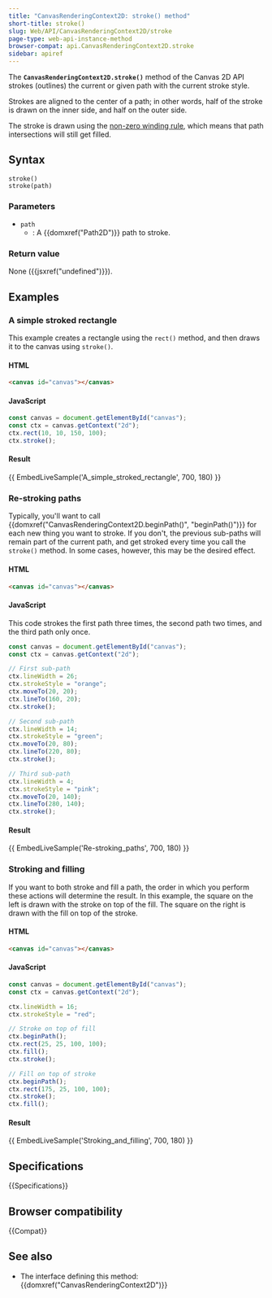 ```yaml
---
title: "CanvasRenderingContext2D: stroke() method"
short-title: stroke()
slug: Web/API/CanvasRenderingContext2D/stroke
page-type: web-api-instance-method
browser-compat: api.CanvasRenderingContext2D.stroke
sidebar: apiref
---
```


The
**`CanvasRenderingContext2D.stroke()`**
method of the Canvas 2D API strokes (outlines) the current or given path with the
current stroke style.

Strokes are aligned to the center of a path; in other words, half of the stroke is
drawn on the inner side, and half on the outer side.

The stroke is drawn using the [non-zero winding rule](https://en.wikipedia.org/wiki/Nonzero-rule), which
means that path intersections will still get filled.

## Syntax

```js-nolint
stroke()
stroke(path)
```

### Parameters

- `path`
  - : A {{domxref("Path2D")}} path to stroke.

### Return value

None ({{jsxref("undefined")}}).

## Examples

### A simple stroked rectangle

This example creates a rectangle using the `rect()` method, and then draws
it to the canvas using `stroke()`.

#### HTML

```html
<canvas id="canvas"></canvas>
```

#### JavaScript

```js
const canvas = document.getElementById("canvas");
const ctx = canvas.getContext("2d");
ctx.rect(10, 10, 150, 100);
ctx.stroke();
```

#### Result

{{ EmbedLiveSample('A_simple_stroked_rectangle', 700, 180) }}

### Re-stroking paths

Typically, you'll want to call {{domxref("CanvasRenderingContext2D.beginPath()", "beginPath()")}} for each new thing you want to stroke.
If you don't, the previous sub-paths will remain part of the current path, and get stroked every time you call the `stroke()` method.
In some cases, however, this may be the desired effect.

#### HTML

```html
<canvas id="canvas"></canvas>
```

#### JavaScript

This code strokes the first path three times, the second path two times, and the third
path only once.

```js
const canvas = document.getElementById("canvas");
const ctx = canvas.getContext("2d");

// First sub-path
ctx.lineWidth = 26;
ctx.strokeStyle = "orange";
ctx.moveTo(20, 20);
ctx.lineTo(160, 20);
ctx.stroke();

// Second sub-path
ctx.lineWidth = 14;
ctx.strokeStyle = "green";
ctx.moveTo(20, 80);
ctx.lineTo(220, 80);
ctx.stroke();

// Third sub-path
ctx.lineWidth = 4;
ctx.strokeStyle = "pink";
ctx.moveTo(20, 140);
ctx.lineTo(280, 140);
ctx.stroke();
```

#### Result

{{ EmbedLiveSample('Re-stroking_paths', 700, 180) }}

### Stroking and filling

If you want to both stroke and fill a path, the order in which you perform these
actions will determine the result. In this example, the square on the left is drawn with
the stroke on top of the fill. The square on the right is drawn with the fill on top of
the stroke.

#### HTML

```html
<canvas id="canvas"></canvas>
```

#### JavaScript

```js
const canvas = document.getElementById("canvas");
const ctx = canvas.getContext("2d");

ctx.lineWidth = 16;
ctx.strokeStyle = "red";

// Stroke on top of fill
ctx.beginPath();
ctx.rect(25, 25, 100, 100);
ctx.fill();
ctx.stroke();

// Fill on top of stroke
ctx.beginPath();
ctx.rect(175, 25, 100, 100);
ctx.stroke();
ctx.fill();
```

#### Result

{{ EmbedLiveSample('Stroking_and_filling', 700, 180) }}

## Specifications

{{Specifications}}

## Browser compatibility

{{Compat}}

## See also

- The interface defining this method: {{domxref("CanvasRenderingContext2D")}}
